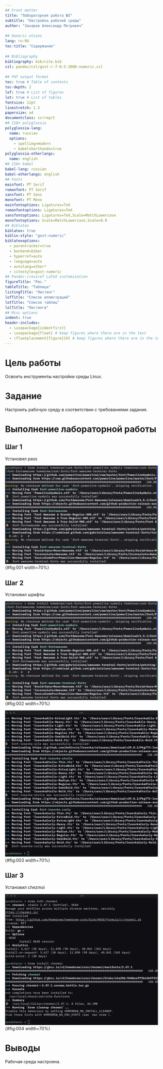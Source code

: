 ```yaml
---
## Front matter
title: "Лабораторная работа №5"
subtitle: "Настройка рабочей среды"
author: "Захаров Александр Петрович"

## Generic otions
lang: ru-RU
toc-title: "Содержание"

## Bibliography
bibliography: bib/cite.bib
csl: pandoc/csl/gost-r-7-0-5-2008-numeric.csl

## Pdf output format
toc: true # Table of contents
toc-depth: 2
lof: true # List of figures
lot: true # List of tables
fontsize: 12pt
linestretch: 1.5
papersize: a4
documentclass: scrreprt
## I18n polyglossia
polyglossia-lang:
  name: russian
  options:
	- spelling=modern
	- babelshorthands=true
polyglossia-otherlangs:
  name: english
## I18n babel
babel-lang: russian
babel-otherlangs: english
## Fonts
mainfont: PT Serif
romanfont: PT Serif
sansfont: PT Sans
monofont: PT Mono
mainfontoptions: Ligatures=TeX
romanfontoptions: Ligatures=TeX
sansfontoptions: Ligatures=TeX,Scale=MatchLowercase
monofontoptions: Scale=MatchLowercase,Scale=0.9
## Biblatex
biblatex: true
biblio-style: "gost-numeric"
biblatexoptions:
  - parentracker=true
  - backend=biber
  - hyperref=auto
  - language=auto
  - autolang=other*
  - citestyle=gost-numeric
## Pandoc-crossref LaTeX customization
figureTitle: "Рис."
tableTitle: "Таблица"
listingTitle: "Листинг"
lofTitle: "Список иллюстраций"
lotTitle: "Список таблиц"
lolTitle: "Листинги"
## Misc options
indent: true
header-includes:
  - \usepackage{indentfirst}
  - \usepackage{float} # keep figures where there are in the text
  - \floatplacement{figure}{H} # keep figures where there are in the text
---
```


# Цель работы

Освоить инструменты настройки среды Linux.

# Задание

Настроить рабочую среду в соответствии с требованиями задания.

# Выполнение лабораторной работы

## Шаг 1
Установил pass

![установил pass](image/1.png){#fig:001 width=70%}

## Шаг 2
Установил шрифты

![установил шрифты](image/1.png){#fig:002 width=70%}

![установил шрифты](image/2.png){#fig:003 width=70%}

## Шаг 3
Установил chezmoi

![установил chezmoi](image/3.png){#fig:004 width=70%}

# Выводы

Рабочая среда настроена.
